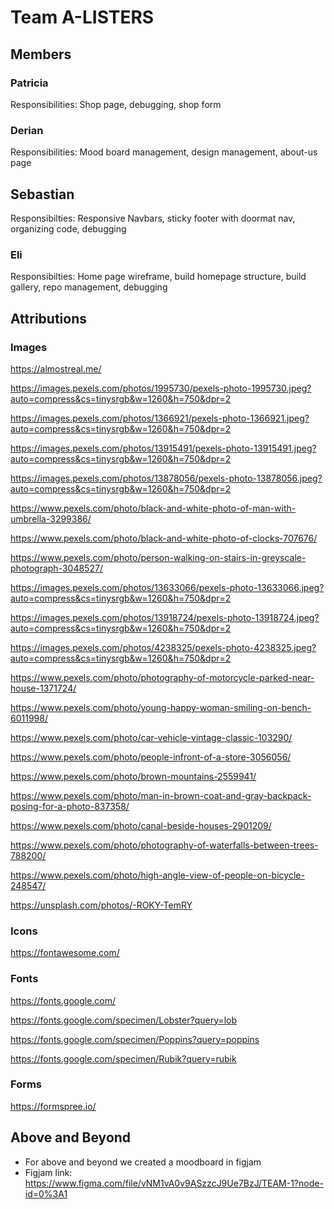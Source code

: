 # Team A-LISTERS

## Members

### Patricia

Responsibilities: Shop page, debugging, shop form

### Derian

Responsibilities: Mood board management, design management, about-us page

## Sebastian

Responsibilties: Responsive Navbars, sticky footer with doormat nav, organizing code, debugging

### Eli

Responsibilties: Home page wireframe, build homepage structure, build gallery, repo management, debugging

## Attributions

### Images

<https://almostreal.me/>

<https://images.pexels.com/photos/1995730/pexels-photo-1995730.jpeg?auto=compress&cs=tinysrgb&w=1260&h=750&dpr=2>

<https://images.pexels.com/photos/1366921/pexels-photo-1366921.jpeg?auto=compress&cs=tinysrgb&w=1260&h=750&dpr=2>

<https://images.pexels.com/photos/13915491/pexels-photo-13915491.jpeg?auto=compress&cs=tinysrgb&w=1260&h=750&dpr=2>

<https://images.pexels.com/photos/13878056/pexels-photo-13878056.jpeg?auto=compress&cs=tinysrgb&w=1260&h=750&dpr=2>

<https://www.pexels.com/photo/black-and-white-photo-of-man-with-umbrella-3299386/>

<https://www.pexels.com/photo/black-and-white-photo-of-clocks-707676/>

<https://www.pexels.com/photo/person-walking-on-stairs-in-greyscale-photograph-3048527/>

<https://images.pexels.com/photos/13633066/pexels-photo-13633066.jpeg?auto=compress&cs=tinysrgb&w=1260&h=750&dpr=2>

<https://images.pexels.com/photos/13918724/pexels-photo-13918724.jpeg?auto=compress&cs=tinysrgb&w=1260&h=750&dpr=2>

<https://images.pexels.com/photos/4238325/pexels-photo-4238325.jpeg?auto=compress&cs=tinysrgb&w=1260&h=750&dpr=2>

<https://www.pexels.com/photo/photography-of-motorcycle-parked-near-house-1371724/>

<https://www.pexels.com/photo/young-happy-woman-smiling-on-bench-6011998/>

<https://www.pexels.com/photo/car-vehicle-vintage-classic-103290/>

<https://www.pexels.com/photo/people-infront-of-a-store-3056056/>

<https://www.pexels.com/photo/brown-mountains-2559941/>

<https://www.pexels.com/photo/man-in-brown-coat-and-gray-backpack-posing-for-a-photo-837358/>

<https://www.pexels.com/photo/canal-beside-houses-2901209/>

<https://www.pexels.com/photo/photography-of-waterfalls-between-trees-788200/>

<https://www.pexels.com/photo/high-angle-view-of-people-on-bicycle-248547/>

<https://unsplash.com/photos/-ROKY-TemRY>

### Icons

<https://fontawesome.com/>

### Fonts

<https://fonts.google.com/>

<https://fonts.google.com/specimen/Lobster?query=lob>

<https://fonts.google.com/specimen/Poppins?query=poppins>

<https://fonts.google.com/specimen/Rubik?query=rubik>

### Forms

<https://formspree.io/>

## Above and Beyond

- For above and beyond we created a moodboard in figjam
- Figjam link: <https://www.figma.com/file/vNM1vA0v9ASzzcJ9Ue7BzJ/TEAM-1?node-id=0%3A1>
